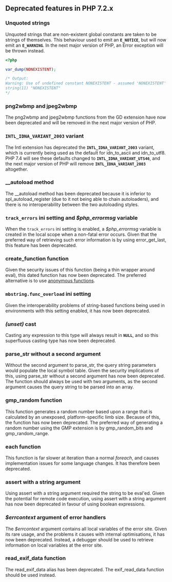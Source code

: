 Deprecated features in PHP 7.2.x
--------------------------------

### Unquoted strings

Unquoted strings that are non-existent global constants are taken to be
strings of themselves. This behaviour used to emit an **`E_NOTICE`**,
but will now emit an **`E_WARNING`**. In the next major version of PHP,
an <span class="classname">Error</span> exception will be thrown
instead.

``` php
<?php

var_dump(NONEXISTENT);

/* Output:
Warning: Use of undefined constant NONEXISTENT - assumed 'NONEXISTENT' (this will throw an Error in a future version of PHP) in %s on line %d
string(11) "NONEXISTENT"
*/
```

### <span class="function">png2wbmp</span> and <span class="function">jpeg2wbmp</span>

The <span class="function">png2wbmp</span> and <span
class="function">jpeg2wbmp</span> functions from the GD extension have
now been deprecated and will be removed in the next major version of
PHP.

### **`INTL_IDNA_VARIANT_2003`** variant

The Intl extension has deprecated the **`INTL_IDNA_VARIANT_2003`**
variant, which is currently being used as the default for <span
class="function">idn\_to\_ascii</span> and <span
class="function">idn\_to\_utf8</span>. PHP 7.4 will see these defaults
changed to **`INTL_IDNA_VARIANT_UTS46`**, and the next major version of
PHP will remove **`INTL_IDNA_VARIANT_2003`** altogether.

### <span class="function">\_\_autoload</span> method

The <span class="function">\_\_autoload</span> method has been
deprecated because it is inferior to <span
class="function">spl\_autoload\_register</span> (due to it not being
able to chain autoloaders), and there is no interoperability between the
two autoloading styles.

### `track_errors` ini setting and *$php\_errormsg* variable

When the `track_errors` ini setting is enabled, a *$php\_errormsg*
variable is created in the local scope when a non-fatal error occurs.
Given that the preferred way of retrieving such error information is by
using <span class="function">error\_get\_last</span>, this feature has
been deprecated.

### <span class="function">create\_function</span> function

Given the security issues of this function (being a thin wrapper around
<span class="function">eval</span>), this dated function has now been
deprecated. The preferred alternative is to use
<a href="/functions/anonymous.html" class="link">anonymous functions</a>.

### `mbstring.func_overload` ini setting

Given the interoperability problems of string-based functions being used
in environments with this setting enabled, it has now been deprecated.

### *(unset)* cast

Casting any expression to this type will always result in **`NULL`**,
and so this superfluous casting type has now been deprecated.

### <span class="function">parse\_str</span> without a second argument

Without the second argument to <span class="function">parse\_str</span>,
the query string parameters would populate the local symbol table. Given
the security implications of this, using <span
class="function">parse\_str</span> without a second argument has now
been deprecated. The function should always be used with two arguments,
as the second argument causes the query string to be parsed into an
array.

### <span class="function">gmp\_random</span> function

This function generates a random number based upon a range that is
calculated by an unexposed, platform-specific limb size. Because of
this, the function has now been deprecated. The preferred way of
generating a random number using the GMP extension is by <span
class="function">gmp\_random\_bits</span> and <span
class="function">gmp\_random\_range</span>.

### <span class="function">each</span> function

This function is far slower at iteration than a normal *foreach*, and
causes implementation issues for some language changes. It has therefore
been deprecated.

### <span class="function">assert</span> with a string argument

Using <span class="function">assert</span> with a string argument
required the string to be <span class="function">eval</span>'ed. Given
the potential for remote code execution, using <span
class="function">assert</span> with a string argument has now been
deprecated in favour of using boolean expressions.

### *$errcontext* argument of error handlers

The *$errcontext* argument contains all local variables of the error
site. Given its rare usage, and the problems it causes with internal
optimisations, it has now been deprecated. Instead, a debugger should be
used to retrieve information on local variables at the error site.

### <span class="function">read\_exif\_data</span> function

The <span class="function">read\_exif\_data</span> alias has been
deprecated. The <span class="function">exif\_read\_data</span> function
should be used instead.
